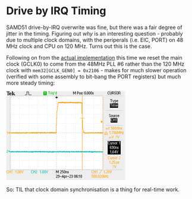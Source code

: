 # Drive by IRQ Timing

SAMD51 drive-by-IRQ overwrite was fine, but there was a fair degree of jitter in the timing. Figuring out _why_ is an interesting question - probably due to multiple clock domains, with the periperals (i.e. EIC, PORT) on 48 MHz clock and CPU on 120 MHz. Turns out this is the case.

Following on from the [actual implementation](./2023-04-26.md) this time we reset the main clock (GCLK0) to come from the 48MHz PLL #6 rather than the 120 MHz clock with `mem32[GCLK_GEN0] = 0x2106` - makes for much slower operation (verified with some assembly to bit-bang the PORT registers) but much more steady timing:

![Oscilloscope trace](./F0053TEK.png)

So: TIL that clock domain synchronisation is a thing for real-time work.
